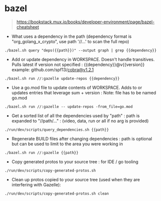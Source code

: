# bazel

> https://bookstack.mux.io/books/developer-environment/page/bazel-cheatsheet

- What uses a dependency in the path (dependency format is "org_golang_x_crypto", use path '//...' to scan the full repo)

`./bazel.sh query "deps({{path}})" --output graph | grep {{dependency}}`   

- Add or update dependency in WORKSPACE. Doesn't handle transitives. Pulls latest if version not specified : {{dependency}}@v{{version}} example: github.com/spf13/cobra@v1.2.1

`./bazel.sh run //:gazelle update-repos {{dependency}}`       

- Use a go.mod file to update contents of WORKSPACE. Adds to or updates entries that leverage sum + version : Note: file has to be named go.mod

`./bazel.sh run //:gazelle -- update-repos -from_file=go.mod`
  
- Get a sorted list of all the dependencies used by "path" : path is expanded to "//path/..." : (video, data, run or all if no arg is provided)

`./run/dev/scripts/query_dependencies.sh {{path}}` 

- Regenerate BUILD files after changing dependencies : path is optional but can be used to limit to the area you were working in

`./bazel.sh run //:gazelle {{path}}`

- Copy generated protos to your source tree : for IDE / go tooling

`./run/dev/scripts/copy-generated-protos.sh`

- Clean up protos copied to your source tree (used when they are interfering with Gazelle):

`./run/dev/scripts/copy-generated-protos.sh clean`
